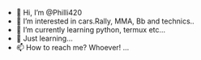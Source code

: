 - 👋 Hi, I’m @Philli420
- 👀 I’m interested in cars.Rally, MMA, Bb and technics..
- 🌱 I’m currently learning python, termux etc...
- 💞️ Just learning...
- 📫 How to reach me? Whoever! ...

<!---
Philli420/Philli420 is a ✨ special ✨ repository because its `README.md` (this file) appears on your GitHub profile.
You can click the Preview link to take a look at your changes.
--->
